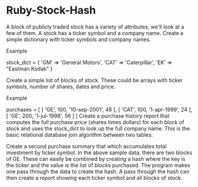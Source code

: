 # Ruby-Stock-Hash
A block of publicly traded stock has a variety of attributes, we'll look at a few of them. A stock has a ticker symbol and a company name. Create a simple dictionary with ticker symbols and company names.

Example

stock_dict = { 'GM' => 'General Motors',
 'CAT' => 'Caterpillar', 'EK' => "Eastman Kodak" }

 Create a simple list of blocks of stock. These could be arrays with ticker symbols, number of shares, dates and price.

Example

purchases = [ [ 'GE', 100, '10-sep-2001', 48 ],
 [ 'CAT', 100, '1-apr-1999', 24 ],
 [ 'GE', 200, '1-jul-1998', 56 ] ]
Create a purchase history report that computes the full purchase price (shares times dollars) for each block of stock and uses the stock_dict to look up the full company name. This is the basic relational database join algorithm between two tables.

Create a second purchase summary that which accumulates total investment by ticker symbol. In the above sample data, there are two blocks of GE. These can easily be combined by creating a hash where the key is the ticker and the value is the list of blocks purchased. The program makes one pass through the data to create the hash. A pass through the hash can then create a report showing each ticker symbol and all blocks of stock.